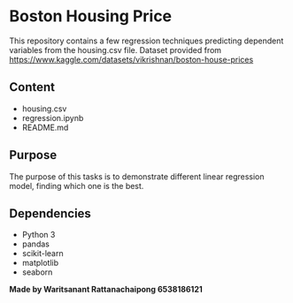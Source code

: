# Boston Housing Price

This repository contains a few regression techniques predicting dependent variables from the housing.csv file. Dataset provided from https://www.kaggle.com/datasets/vikrishnan/boston-house-prices

## Content

- housing.csv
- regression.ipynb
- README.md

## Purpose

The purpose of this tasks is to demonstrate different linear regression model, finding which one is the best.


## Dependencies

- Python 3
- pandas
- scikit-learn
- matplotlib
- seaborn


**Made by Waritsanant Rattanachaipong 6538186121**
